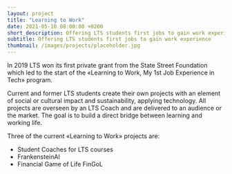 ```yaml
---
layout: project 
title: "Learning to Work"
date: 2021-05-10 08:00:00 +0200 
short_description: Offering LTS students first jobs to gain work experience
subtitle: Offering LTS students first jobs to gain work experience
thumbnail: /images/projects/placeholder.jpg
---
```


In 2019 LTS won its first private grant from the State Street Foundation which led to the start of the «Learning to Work, My 1st Job Experience in Tech» program.

Current and former LTS students create their own projects with an element of social or cultural impact and sustainability, applying technology. All projects are overseen by an LTS Coach and are delivered to an audience or the market. The goal is to build a direct bridge between learning and working life.

Three of the current «Learning to Work» projects are:
- Student Coaches for LTS courses
- FrankensteinAI
- Financial Game of Life FinGoL 

 
